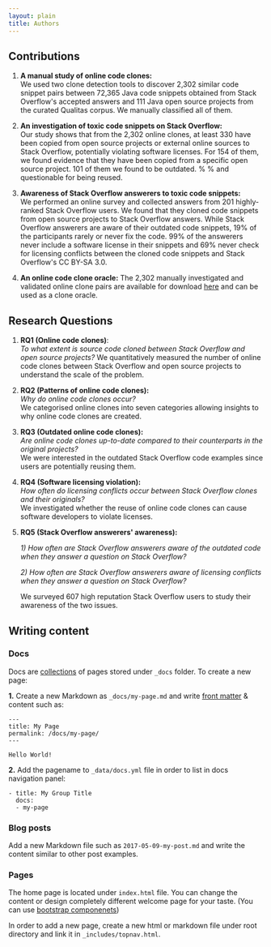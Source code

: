 ```yaml
---
layout: plain
title: Authors
---
```


## Contributions
1. **A manual study of online code clones:**  
We used
two clone detection tools to discover 2,302 similar code snippet pairs between
72,365 Java code snippets obtained from Stack Overflow's accepted answers and
111 Java open source projects from the curated Qualitas
corpus. We manually
classified all of them.

2. **An investigation of toxic code snippets on Stack Overflow:**  
Our study shows that from
the 2,302 online clones, at least 330 have been copied from open source
projects or external online sources to Stack Overflow, potentially violating
software licenses. For 154 of them, we found evidence that they have been copied
from a specific open source project. 101 of them we found to be outdated. %
% and questionable for being reused.

3. **Awareness of Stack Overflow answerers to toxic code snippets:**  
We
performed an online survey and collected answers from 201 highly-ranked Stack
Overflow users. We found that they cloned code snippets from open source
projects to Stack Overflow answers. While Stack Overflow answerers are aware of
their outdated code snippets, 19% of the participants rarely
or never fix the code. 99% of the answerers never include a software
license in their snippets and 69% never check for licensing conflicts between the
cloned code snippets and Stack Overflow's CC BY-SA 3.0.

4. **An online code clone oracle:**
The 2,302 manually investigated and validated online clone pairs
are available for download [here](#) and
can be used as a clone oracle.

## Research Questions

1. **RQ1 (Online code clones)**:  
  *To what extent is source code cloned between Stack Overflow and open source projects?*
  We quantitatively measured the number of online code clones between Stack
	Overflow and open source projects to understand the scale of the
	problem.
2. **RQ2 (Patterns of online code clones):**  
   *Why do online code clones occur?*  
   We categorised online clones into seven categories allowing insights to why online code clones are created.
3. **RQ3 (Outdated online code clones):**  
    *Are
		online code clones up-to-date compared to their counterparts in the
		original projects?*  
    We were interested in the outdated Stack
	Overflow code examples since users are potentially reusing
	them.
4. **RQ4 (Software licensing violation):**  
    *How often do
		licensing conflicts occur between Stack Overflow clones and their
		originals?*  
    We investigated whether the reuse of online code clones
	can cause software developers to violate licenses.
5. **RQ5 (Stack Overflow answerers' awareness):**

	*1) How often are Stack Overflow
		answerers aware of the outdated code when
		they answer a question on Stack Overflow?*

	*2) How often are Stack Overflow
			answerers aware of licensing conflicts when
			they answer a question on Stack Overflow?*

	We surveyed 607 high reputation Stack Overflow users to study their
	awareness of the two issues.

## Writing content

### Docs

Docs are [collections](https://jekyllrb.com/docs/collections/) of pages stored under `_docs` folder. To create a new page:

**1.** Create a new Markdown as `_docs/my-page.md` and write [front matter](https://jekyllrb.com/docs/frontmatter/) & content such as:

```
---
title: My Page
permalink: /docs/my-page/
---

Hello World!
```

**2.** Add the pagename to `_data/docs.yml` file in order to list in docs navigation panel:

```
- title: My Group Title
  docs:
  - my-page
```

### Blog posts

Add a new Markdown file such as `2017-05-09-my-post.md` and write the content similar to other post examples.

### Pages

The home page is located under `index.html` file. You can change the content or design completely different welcome page for your taste. (You can use [bootstrap componenets](http://getbootstrap.com/components/))

In order to add a new page, create a new html or markdown file under root directory and link it in `_includes/topnav.html`.
